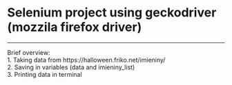 # Selenium project using geckodriver (mozzila firefox driver) 
<hr>
Brief overview:  </br>
1. Taking data from https://halloween.friko.net/imieniny/  </br>
2. Saving in variables (data and imieniny_list)  </br>
3. Printing data in terminal  </br>
